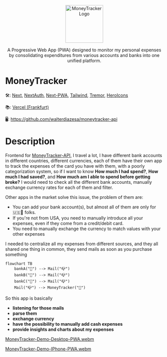 <p align="center">
  <a href="https://moneytracker-app.vercel.app/" target="blank"><img src="https://moneytracker-app.vercel.app/images/icon-512.png" width="120" alt="MoneyTracker Logo" /></a>
</p>
  
<p align="center">
A Progressive Web App (PWA) designed to monitor my personal expenses by consolidating expenditures from various accounts and banks into one unified platform.
</p>

# MoneyTracker

🛠: [Next](https://nextjs.org/), [NextAuth](https://next-auth.js.org/), [Next-PWA](https://www.npmjs.com/package/next-pwa), [Tailwind](https://tailwindcss.com/), [Tremor](https://www.tremor.so/), [HeroIcons](https://heroicons.com/)

📚: [Vercel (Frankfurt)](https://vercel.com/)

🖥: https://github.com/walterdiazesa/moneytracker-api

# Description

Frontend for [MoneyTracker-API](https://github.com/walterdiazesa/moneytracker-api), I travel a lot, I have different bank accounts in different countries, different currencies, each of them have their own app to track the expenses of the card you have with them, with a poorly categorization system, so if I want to know **How much I had spend?**, **How much I had saved?**, and **How much am I able to spend before getting broke?** I would need to check all the different bank accounts, manually exchange currency rates for each of them and filter.

Other apps in the market solve this issue, the problem of them are:

- You can add your bank account(s), but almost all of them are only for 🇺🇸🦅 folks.
- If you're not from USA, you need to manually introduce all your expenses, even if they come from a credit/debit card.
- You need to manually exchange the currency to match values with your other expenses

I needed to centralize all my expenses from different sources, and they all shared one thing in common, they send mails as soon as you purchase something

```mermaid
flowchart TB
    bankA("🏦") --> Mail("📪")
    bankB("🏦") --> Mail("📪")
    bankC("🏦") --> Mail("📪")
    Mail("📪") --> MoneyTracker("📱")
```

So this app is basically

- **listening for those mails**
- **parse them**
- **exchange currency**
- **have the possibility to manually add cash expenses**
- **provide insights and charts about my expenses**

[MoneyTracker-Demo-Desktop-PWA.webm](https://github.com/walterdiazesa/moneytracker-api/assets/58494087/b225ace7-19bc-42e2-9ecd-fe213f41e6f1)

[MoneyTracker-Demo-IPhone-PWA.webm](https://github.com/walterdiazesa/moneytracker-api/assets/58494087/e328d2ce-474a-42ea-bcbf-fd5160d581c8)
